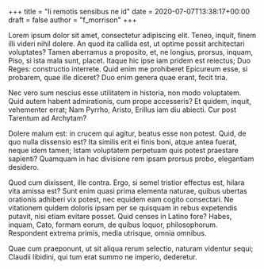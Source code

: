 +++
title = "Ii remotis sensibus ne id"
date = 2020-07-07T13:38:17+00:00
draft = false
author = "f_morrison"
+++

Lorem ipsum dolor sit amet, consectetur adipiscing elit. Teneo, inquit, finem
illi videri nihil dolere. An quod ita callida est, ut optime possit
architectari voluptates? Tamen aberramus a proposito, et, ne longius, prorsus,
inquam, Piso, si ista mala sunt, placet. Itaque hic ipse iam pridem est
reiectus; Duo Reges: constructio interrete. Quid enim me prohiberet Epicureum
esse, si probarem, quae ille diceret? Duo enim genera quae erant, fecit tria.

Nec vero sum nescius esse utilitatem in historia, non modo voluptatem. Quid
autem habent admirationis, cum prope accesseris? Et quidem, inquit, vehementer
errat; Nam Pyrrho, Aristo, Erillus iam diu abiecti. Cur post Tarentum ad
Archytam?

Dolere malum est: in crucem qui agitur, beatus esse non potest. Quid, de quo
nulla dissensio est? Ita similis erit ei finis boni, atque antea fuerat, neque
idem tamen; Istam voluptatem perpetuam quis potest praestare sapienti? Quamquam
in hac divisione rem ipsam prorsus probo, elegantiam desidero.

Quod cum dixissent, ille contra. Ergo, si semel tristior effectus est, hilara
vita amissa est? Sunt enim quasi prima elementa naturae, quibus ubertas
orationis adhiberi vix potest, nec equidem eam cogito consectari. Ne vitationem
quidem doloris ipsam per se quisquam in rebus expetendis putavit, nisi etiam
evitare posset. Quid censes in Latino fore? Habes, inquam, Cato, formam eorum,
de quibus loquor, philosophorum. Respondent extrema primis, media utrisque,
omnia omnibus.

Quae cum praeponunt, ut sit aliqua rerum selectio, naturam videntur sequi;
Claudii libidini, qui tum erat summo ne imperio, dederetur.
